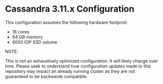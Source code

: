 Cassandra 3.11.x Configuration 
==============================

This configuration assumes the following hardware footprint:

- 16 cores
- 64 GB memory
- 6000 IOP SSD volume

NOTE:

This is not an exhaustively optimized configuration. It will likely change over time. Please seek to understand how configuration updates made to this repository may impact an already running cluster as they are not guaranteed to be backwards compatible.
